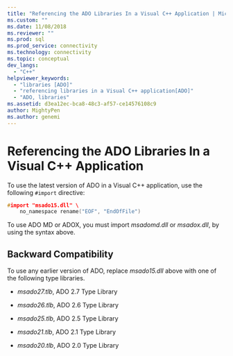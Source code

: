```yaml
---
title: "Referencing the ADO Libraries In a Visual C++ Application | Microsoft Docs"
ms.custom: ""
ms.date: 11/08/2018
ms.reviewer: ""
ms.prod: sql
ms.prod_service: connectivity
ms.technology: connectivity
ms.topic: conceptual
dev_langs: 
  - "C++"
helpviewer_keywords: 
  - "libraries [ADO]"
  - "referencing libraries in a Visual C++ application[ADO]"
  - "ADO, libraries"
ms.assetid: d3ea12ec-bca8-48c3-af57-ce14576108c9
author: MightyPen
ms.author: genemi
---
```

# Referencing the ADO Libraries In a Visual C++ Application
To use the latest version of ADO in a Visual C++ application, use the following `#import` directive:  
  
```cpp
#import "msado15.dll" \  
    no_namespace rename("EOF", "EndOfFile")  
```  
  
 To use ADO MD or ADOX, you must import *msadomd.dll* or *msadox.dll*, by using the syntax above.  
  
## Backward Compatibility  
 To use any earlier version of ADO, replace *msado15.dll* above with one of the following type libraries.  
  
-   *msado27.tlb*, ADO 2.7 Type Library  
  
-   *msado26.tlb*, ADO 2.6 Type Library  
  
-   *msado25.tlb*, ADO 2.5 Type Library  
  
-   *msado21.tlb*, ADO 2.1 Type Library  
  
-   *msado20.tlb*, ADO 2.0 Type Library
